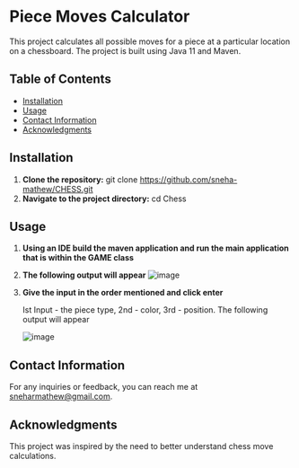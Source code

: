 #  Piece Moves Calculator

This project calculates all possible moves for a piece at a particular location on a chessboard. The project is built using Java 11 and Maven.

## Table of Contents
- [Installation](#installation)
- [Usage](#usage)
- [Contact Information](#contact-information)
- [Acknowledgments](#acknowledgments)

## Installation 

1. **Clone the repository:**
   git clone https://github.com/sneha-mathew/CHESS.git
2. **Navigate to the project directory:**
   cd Chess
   
## Usage
1. **Using an IDE build the maven application and run the main application that is within the GAME class**
2. **The following output will appear**
   ![image](https://github.com/sneha-mathew/CHESS/assets/72590393/824ba7d7-f104-4798-ad9c-d82bfa593a4b)
4. **Give the input in the order mentioned and click enter** 

   Ist Input - the piece type, 2nd - color, 3rd - position. The following output will appear
   
   ![image](https://github.com/sneha-mathew/CHESS/assets/72590393/aee6f689-e302-47c2-b192-d3ce30feb077)

## Contact Information

For any inquiries or feedback, you can reach me at sneharmathew@gmail.com.

## Acknowledgments
This project was inspired by the need to better understand chess move calculations.


